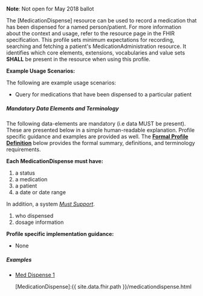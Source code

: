 **Note**: Not open for May 2018 ballot

The [MedicationDispense] resource can be used to record a medication that has been dispensed for a named person/patient.  For more information about the context and usage, refer to the resource page in the FHIR specification.  This profile sets minimum expectations for recording, searching and fetching a patient's MedicationAdministration resource. It identifies which core elements, extensions, vocabularies and value sets **SHALL** be present in the resource when using this profile.

**Example Usage Scenarios:**

The following are example usage scenarios:

-  Query for medications that have been dispensed to a particular patient


##### Mandatory Data Elements and Terminology


The following data-elements are mandatory (i.e data MUST be present). These are presented below in a simple human-readable explanation.  Profile specific guidance and examples are provided as well.  The [**Formal Profile Definition**](#profile) below provides the  formal summary, definitions, and  terminology requirements.  

**Each MedicationDispense must have:**

1.  a status
1.  a medication
1.  a patient
1.  a date or date range

In addition, a system [*Must Support*](http://hl7.org/FHIR/us/daf/2016Sep/daf-core.html#mustsupport).

1. who dispensed
2. dosage information


**Profile specific implementation guidance:**

*  None

##### Examples

- [Med Dispense 1](MedicationDispense-meddispense-1.html)

  [Medication Clinical Drug (RxNorm)]: valueset-daf-medication-codes.html
 [MedicationDispense]:{{ site.data.fhir.path }}/medicationdispense.html
